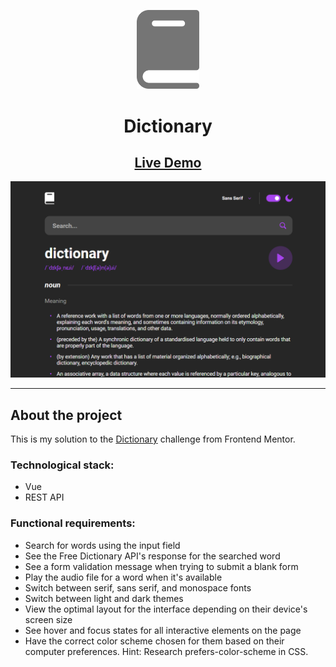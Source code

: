 <p align="center">
    <img width="100" src="./src/assets/svg/logo-grey.svg" alt="Roommates logo">
</p>

<h1 align="center">Dictionary</h1>

<h2 align="center">
    <a href="https://profpopoff.github.io/Dictionary/">Live Demo</a>
</h2>

![alt text](./src/assets/images/dictionary.png)

---

## About the project

This is my solution to the <a href="https://www.frontendmentor.io/challenges/dictionary-web-app-h5wwnyuKFL">Dictionary</a> challenge from Frontend Mentor. 

### Technological stack:

- Vue
- REST API
  
### Functional requirements:

- Search for words using the input field
- See the Free Dictionary API's response for the searched word
- See a form validation message when trying to submit a blank form
- Play the audio file for a word when it's available
- Switch between serif, sans serif, and monospace fonts
- Switch between light and dark themes
- View the optimal layout for the interface depending on their device's screen size
- See hover and focus states for all interactive elements on the page
- Have the correct color scheme chosen for them based on their computer preferences. Hint: Research prefers-color-scheme in CSS.